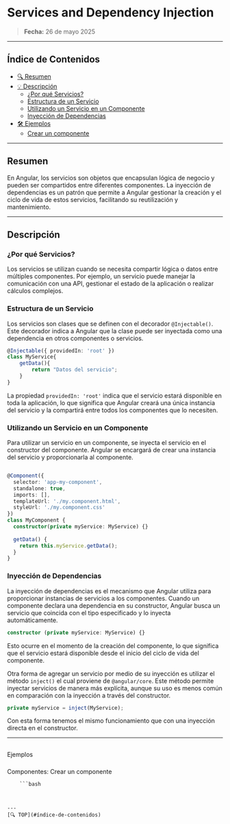 # Services and Dependency Injection

> **Fecha:** 26 de mayo 2025

---
## Índice de Contenidos
- [🔍 Resumen](#resumen)
- [💡 Descripción](#descripción)
  - [¿Por qué Servicios?](#por-qué-servicios)
  - [Estructura de un Servicio](#estructura-de-un-servicio)
  - [Utilizando un Servicio en un Componente](#utilizando-un-servicio-en-un-componente)
  - [Inyección de Dependencias](#inyección-de-dependencias)
- [🛠️ Ejemplos](#ejemplos)
    - [Crear un componente](#componentes-crear-un-componente)

---

## Resumen
En Angular, los servicios son objetos que encapsulan lógica de negocio y pueden ser compartidos entre diferentes componentes. La inyección de dependencias es un patrón que permite a Angular gestionar la creación y el ciclo de vida de estos servicios, facilitando su reutilización y mantenimiento.

---

## Descripción
### ¿Por qué Servicios?
Los servicios se utilizan cuando se necesita compartir lógica o datos entre múltiples componentes. Por ejemplo, un servicio puede manejar la comunicación con una API, gestionar el estado de la aplicación o realizar cálculos complejos.
### Estructura de un Servicio
Los servicios son clases que se definen con el decorador `@Injectable()`. Este decorador indica a Angular que la clase puede ser inyectada como una dependencia en otros componentes o servicios.

```typescript
@Injectable({ providedIn: 'root' })
class MyService{
    getData(){
        return "Datos del servicio";
    }
}
```
La propiedad `providedIn: 'root'` indica que el servicio estará disponible en toda la aplicación, lo que significa que Angular creará una única instancia del servicio y la compartirá entre todos los componentes que lo necesiten.

### Utilizando un Servicio en un Componente
Para utilizar un servicio en un componente, se inyecta el servicio en el constructor del componente. Angular se encargará de crear una instancia del servicio y proporcionarla al componente.

```typescript

@Component({
  selector: 'app-my-component',
  standalone: true,
  imports: [],
  templateUrl: './my.component.html',
  styleUrl: './my.component.css'
})
class MyComponent {
  constructor(private myService: MyService) {}
  
  getData() {
    return this.myService.getData();
  }
}
```
### Inyección de Dependencias

La inyección de dependencias es el mecanismo que Angular utiliza para proporcionar instancias de servicios a los componentes. Cuando un componente declara una dependencia en su constructor, Angular busca un servicio que coincida con el tipo especificado y lo inyecta automáticamente.

```typescript
constructor (private myService: MyService) {}
```
Esto ocurre en el momento de la creación del componente, lo que significa que el servicio estará disponible desde el inicio del ciclo de vida del componente.

Otra forma de agregar un servicio por medio de su inyección es utilizar el método `inject()` el cual proviene de `@angular/core`. Este método permite inyectar servicios de manera más explícita, aunque su uso es menos común en comparación con la inyección a través del constructor.

```typescript
private myService = inject(MyService);
```
Con esta forma tenemos el mismo funcionamiento que con una inyección directa en el constructor.

---

##
Ejemplos

###
Componentes: Crear
un
componente


        ```bash


```


---
[🔍 TOP](#índice-de-contenidos)